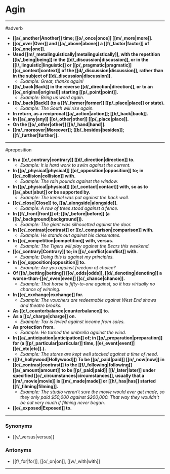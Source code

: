 # Agin
---
#adverb
- **[[a/_another|Another]] time; [[o/_once|once]] [[m/_more|more]].**
- **[[o/_over|Over]] and [[a/_above|above]] a [[f/_factor|factor]] of [[o/_one|one]].**
- **Used [[m/_metalinguistically|metalinguistically]], with the repetition [[b/_being|being]] in the [[d/_discussion|discussion]], or in the [[l/_linguistic|linguistic]] or [[p/_pragmatic|pragmatic]] [[c/_context|context]] of the [[d/_discussion|discussion]], rather than in the subject of [[d/_discussion|discussion]].**
	- _Example: Great, thanks again!_
- **[[b/_back|Back]] in the reverse [[d/_direction|direction]], or to an [[o/_original|original]] starting [[p/_point|point]].**
	- _Example: Bring us word again._
- **[[b/_back|Back]] (to a [[f/_former|former]] [[p/_place|place]] or state).**
	- _Example: The South will rise again._
- **In return, as a reciprocal [[a/_action|action]]; [[b/_back|back]].**
- **In [[a/_any|any]] [[o/_other|other]] [[p/_place|place]].**
- **On the [[o/_other|other]] [[h/_hand|hand]].**
- **[[m/_moreover|Moreover]]; [[b/_besides|besides]]; [[f/_further|further]].**
---
#preposition
- **In a [[c/_contrary|contrary]] [[d/_direction|direction]] to.**
	- _Example: It is hard work to swim against the current._
- **In [[p/_physical|physical]] [[o/_opposition|opposition]] to; in [[c/_collision|collision]] with.**
	- _Example: The rain pounds against the window._
- **In [[p/_physical|physical]] [[c/_contact|contact]] with, so as to [[a/_abut|abut]] or be supported by.**
	- _Example: The kennel was put against the back wall._
- **[[c/_close|Close]] to, [[a/_alongside|alongside]].**
	- _Example: A row of trees stood against a fence._
- **In [[f/_front|front]] of; [[b/_before|before]] (a [[b/_background|background]]).**
	- _Example: The giant was silhouetted against the door._
- **In [[c/_contrast|contrast]] or [[c/_comparison|comparison]] with.**
	- _Example: He stands out against his classmates._
- **In [[c/_competition|competition]] with, versus.**
	- _Example: The Tigers will play against the Bears this weekend._
- **[[c/_contrary|Contrary]] to; in [[c/_conflict|conflict]] with.**
	- _Example: Doing this is against my principles._
- **In [[o/_opposition|opposition]] to.**
	- _Example: Are you against freedom of choice?_
- **Of [[b/_betting|betting]] [[o/_odds|odds]], [[d/_denoting|denoting]] a worse-than-[[e/_even|even]] [[c/_chance|chance]].**
	- _Example: That horse is fifty-to-one against, so it has virtually no chance of winning._
- **In [[e/_exchange|exchange]] for.**
	- _Example: The vouchers are redeemable against West End shows and theatre breaks._
- **As [[c/_counterbalance|counterbalance]] to.**
- **As a [[c/_charge|charge]] on.**
	- _Example: Tax is levied against income from sales._
- **As protection from.**
	- _Example: He turned the umbrella against the wind._
- **In [[a/_anticipation|anticipation]] of; in [[p/_preparation|preparation]] for (a [[p/_particular|particular]] time, [[e/_event|event]] [[e/_etc|etc]].).**
	- _Example: The stores are kept well stocked against a time of need._
- **([[h/_hollywood|Hollywood]]) To be [[p/_paid|paid]] [[n/_now|now]] in [[c/_contrast|contrast]] to the [[f/_following|following]] [[a/_amount|amount]] to be [[p/_paid|paid]] [[l/_later|later]] under specified [[c/_circumstances|circumstances]], usually that a [[m/_movie|movie]] is [[m/_made|made]] or [[h/_has|has]] started [[f/_filming|filming]].**
	- _Example: The studio weren't sure the movie would ever get made, so they only paid $50,000 against $200,000. That way they wouldn't be out very much if filming never began._
- **[[e/_exposed|Exposed]] to.**
---
### Synonyms
- [[v/_versus|versus]]
### Antonyms
- [[f/_for|for]], [[o/_on|on]], [[w/_with|with]]
---
